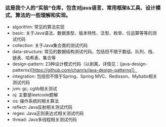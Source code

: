### 这是我个人的“实验”仓库，包含对java语言、常用框架&工具、设计模式、算法的一些理解和实现。
* algorithm: 常见的算法实现
* basic: 关于Java语法、数据类型、版本特性、泛型、枚举、位运算等等的测试代码
* collection: 关于Java集合类的测试代码
* data-structure: 常见的数据结构测试代码，包括但不限于数组、队列、栈、链表、哈希表、集合等
* design-pattern: 23种设计模式代码（以剥离，详情见：(java-design-patterns)[https://github.com/chanris/java-design-patterns]）
* integration: 包括但不限于Spring、Spring MVC、Redisson、Mybatis相关测试代码
* jvm: gc, cglib相关测试
* oj: 主要是leetcode题解
* os: 操作系统的相关算法
* reflect: Java反射相关测试代码
* regex: Java正则表达式相关测试代码
* thread: Java多线程相关测试代码
